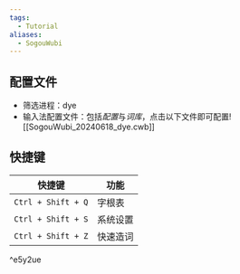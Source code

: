 ```yaml
---
tags:
  - Tutorial
aliases:
  - SogouWubi
---
```

## 配置文件
- 筛选进程：dye 
- 输入法配置文件：包括*配置*与*词库*，点击以下文件即可配置![[SogouWubi_20240618_dye.cwb]]
## 快捷键

| 快捷键                | 功能   |
| ------------------ | ---- |
| `Ctrl + Shift + Q` | 字根表  |
| `Ctrl + Shift + S` | 系统设置 |
| `Ctrl + Shift + Z` | 快速造词 |

^e5y2ue